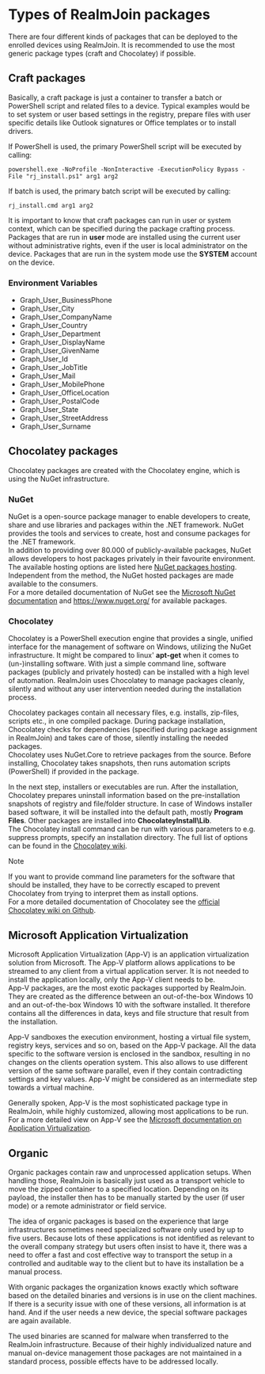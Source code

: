
# Types of RealmJoin packages

There are four different kinds of packages that can be deployed to the enrolled devices using RealmJoin. It is recommended to use the most generic package types (craft and Chocolatey) if possible.

## Craft packages

Basically, a craft package is just a container to transfer a batch or PowerShell script and related files to a device. Typical examples would be to set system or user based settings in the registry, prepare files with user specific details like Outlook signatures or Office templates or to install drivers.

If PowerShell is used, the primary PowerShell script will be executed by calling:

```
powershell.exe -NoProfile -NonInteractive -ExecutionPolicy Bypass -File "rj_install.ps1" arg1 arg2
```

If batch is used, the primary batch script will be executed by calling:

```
rj_install.cmd arg1 arg2
```

It is important to know that craft packages can run in user or system context, which can be specified during the package crafting process.  
Packages that are run in **user** mode are installed using the current user without administrative rights, even if the user is local administrator on the device.
Packages that are run in the system mode use the **SYSTEM** account on the device.
  
### Environment Variables

* Graph_User_BusinessPhone
* Graph_User_City
* Graph_User_CompanyName
* Graph_User_Country
* Graph_User_Department
* Graph_User_DisplayName
* Graph_User_GivenName
* Graph_User_Id
* Graph_User_JobTitle
* Graph_User_Mail
* Graph_User_MobilePhone
* Graph_User_OfficeLocation
* Graph_User_PostalCode
* Graph_User_State
* Graph_User_StreetAddress
* Graph_User_Surname

## Chocolatey packages

Chocolatey packages are created with the Chocolatey engine, which is using the NuGet infrastructure.

### NuGet

NuGet is a open-source package manager to enable developers to create, share and use libraries and packages within the .NET framework. NuGet provides the tools and services to create, host and consume packages for the .NET framework.  
In addition to providing over 80.000 of publicly-available packages, NuGet allows developers to host packages privately in their favourite environment. The available hosting options are listed here [NuGet packages hosting](https://docs.microsoft.com/en-us/nuget/hosting-packages/overview).  
Independent from the method, the NuGet hosted packages are made available to the consumers.  
For a more detailed documentation of NuGet see the [Microsoft NuGet documentation](https://docs.microsoft.com/en-us/nuget/#pivot=start&panel=start-all) and <https://www.nuget.org/> for available packages.

### Chocolatey

Chocolatey is a PowerShell execution engine that provides a single, unified interface for the management of software on Windows, utilizing the NuGet infrastructure. It might be compared to linux' **apt-get** when it comes to (un-)installing software. With just a simple command line, software packages (publicly and privately hosted) can be installed with a high level of automation. RealmJoin uses Chocolatey to manage packages cleanly, silently and without any user intervention needed during the installation process.

Chocolatey packages contain all necessary files, e.g. installs, zip-files, scripts etc., in one compiled package. During package installation, Chocolatey checks for dependencies (specified during package assignment in RealmJoin) and takes care of those, silently installing the needed packages.  
Chocolatey uses NuGet.Core to retrieve packages from the source. Before installing, Chocolatey takes snapshots, then runs automation scripts (PowerShell) if provided in the package.

In the next step, installers or executables are run. After the installation, Chocolatey prepares uninstall information based on the pre-installation snapshots of registry and file/folder structure.
In case of Windows installer based software, it will be installed into the default path, mostly **Program Files**. Other packages are installed into **ChocolateyInstall\Lib**.  
The Chocolatey install command can be run with various parameters to e.g. suppress prompts, specify an installation directory. The full list of options can be found in the [Chocolatey wiki](https://github.com/chocolatey/choco/wiki/CommandsInstall#options-and-switches).  
  
> [!Note]
> If you want to provide command line parameters for the software that should be installed, they have to be correctly escaped to prevent Chocolatey from trying to interpret them as install options.  
For a more detailed documentation of Chocolatey see the [official Chocolatey wiki on Github](https://github.com/chocolatey/choco/wiki).

## Microsoft Application Virtualization

Microsoft Application Virtualization (App-V) is an application virtualization solution from Microsoft. The App-V platform allows applications to be streamed to any client from a virtual application server. It is not needed to install the application locally, only the App-V client needs to be.  
App-V packages, are the most exotic packages supported by RealmJoin. They are created as the difference between an out-of-the-box Windows 10 and an out-of-the-box Windows 10 with the software installed. It therefore contains all the differences in data, keys and file structure that result from the installation.

App-V sandboxes the execution environment, hosting a virtual file system, registry keys, services and so on, based on the App-V package. All the data specific to the software version is enclosed in the sandbox, resulting in no changes on the clients operation system. This also allows to use different version of the same software parallel, even if they contain contradicting settings and key values. App-V might be considered as an intermediate step towards a virtual machine.

Generally spoken, App-V is the most sophisticated package type in RealmJoin, while highly customized, allowing most applications to be run.  
For a more detailed view on App-V see the [Microsoft documentation on Application Virtualization](https://technet.microsoft.com/en-us/library/hh826068.aspx).

## Organic

Organic packages contain raw and unprocessed application setups. When handling those, RealmJoin is basically just used as a transport vehicle to move the zipped container to a specified location. Depending on its payload, the installer then has to be manually started by the user (if user mode) or a remote administrator or field service.

The idea of organic packages is based on the experience that large infrastructures sometimes need specialized software only used by up to five users. Because lots of these applications is not identified as relevant to the overall company strategy but users often insist to have it, there was a need to offer a fast and cost effective way to transport the setup in a controlled and auditable way to the client but to have its installation be a manual process.

With organic packages the organization knows exactly which software based on the detailed binaries and versions is in use on the client machines. If there is a security issue with one of these versions, all information is at hand. And if the user needs a new device, the special software packages are again available.

The used binaries are scanned for malware when transferred to the RealmJoin infrastructure. Because of their highly individualized nature and manual on-device management those packages are not maintained in a standard process, possible effects have to be addressed locally.
